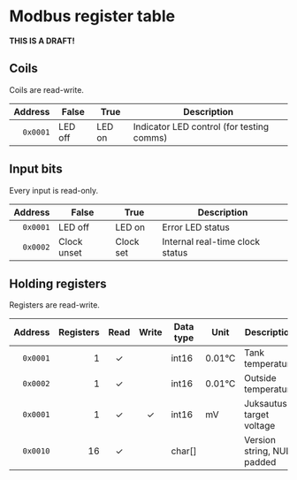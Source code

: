# Modbus register table

**THIS IS A DRAFT!**

## Coils

Coils are read-write.

|  Address | False   | True   | Description                               |
|---------:|---------|--------|-------------------------------------------|
| `0x0001` | LED off | LED on | Indicator LED control (for testing comms) |

## Input bits

Every input is read-only.

|  Address | False       | True      | Description                     |
|---------:|-------------|-----------|---------------------------------|
| `0x0001` | LED off     | LED on    | Error LED status                |
| `0x0002` | Clock unset | Clock set | Internal real-time clock status |

## Holding registers

Registers are read-write.

|  Address | Registers | Read | Write | Data type | Unit   | Description                |
|---------:|----------:|:----:|:-----:|-----------|--------|----------------------------|
| `0x0001` |         1 | ✓    |       | int16     | 0.01°C | Tank temperature           |
| `0x0002` |         1 | ✓    |       | int16     | 0.01°C | Outside temperature        |
| `0x0001` |         1 | ✓    | ✓     | int16     | mV     | Juksautus target voltage   |
| `0x0010` |        16 | ✓    |       | char[]    |        | Version string, NUL padded |
